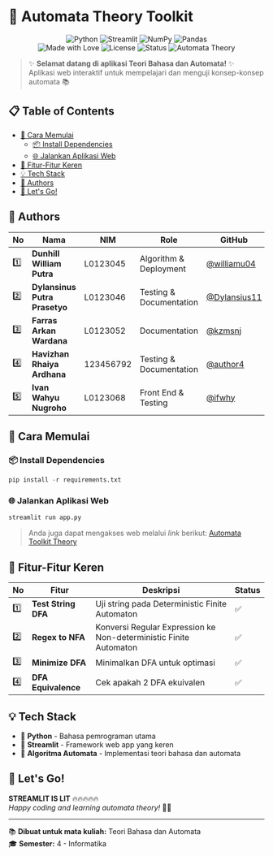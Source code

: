 # 🤖 Automata Theory Toolkit

<div align="center">
  <img src="https://img.shields.io/badge/python-3670A0?style=for-the-badge&logo=python&logoColor=ffdd54" alt="Python">
  <img src="https://img.shields.io/badge/Streamlit-%23FE4B4B.svg?style=for-the-badge&logo=streamlit&logoColor=white" alt="Streamlit">
  <img src="https://img.shields.io/badge/numpy-%23013243.svg?style=for-the-badge&logo=numpy&logoColor=white" alt="NumPy">
  <img src="https://img.shields.io/badge/pandas-%23150458.svg?style=for-the-badge&logo=pandas&logoColor=white" alt="Pandas">
</div>

<div align="center">
  <img src="https://img.shields.io/badge/Made%20with-❤️-red?style=flat-square" alt="Made with Love">
  <img src="https://img.shields.io/badge/license-MIT-blue?style=flat-square" alt="License">
  <img src="https://img.shields.io/badge/Status-Active-brightgreen?style=flat-square" alt="Status">
  <img src="https://img.shields.io/badge/Automata-Theory-purple?style=flat-square" alt="Automata Theory">
</div>

> ✨ **Selamat datang di aplikasi Teori Bahasa dan Automata!** ✨  
> Aplikasi web interaktif untuk mempelajari dan menguji konsep-konsep automata 📚

## 📋 Table of Contents

- [🚀 Cara Memulai](#-cara-memulai)
  - [📦 Install Dependencies](#-install-dependencies)
  - [🌐 Jalankan Aplikasi Web](#-jalankan-aplikasi-web)
- [🎯 Fitur-Fitur Keren](#-fitur-fitur-keren)
- [💡 Tech Stack](#-tech-stack)
- [👥 Authors](#-authors)
- [🎉 Let's Go!](#-lets-go)

## 👥 Authors

| No  | Nama                          | NIM       | Role                    | GitHub                                         | Email                                  |
| --- | ----------------------------- | --------- | ----------------------- | ---------------------------------------------- | -------------------------------------- |
| 1️⃣  | **Dunhill William Putra**     | L0123045  | Algorithm & Deployment  | [@williamu04](https://github.com/williamu04)   | author1@email.com                      |
| 2️⃣  | **Dylansinus Putra Prasetyo** | L0123046  | Testing & Documentation | [@Dylansius11](https://github.com/Dylansius11) | author2@email.com                      |
| 3️⃣  | **Farras Arkan Wardana**      | L0123052  | Documentation           | [@kzmsnj](https://github.com/kzmsnj)           | farrasarkanwardana69@student.uns.ac.id |
| 4️⃣  | **Havizhan Rhaiya Ardhana**   | 123456792 | Testing & Documentation | [@author4](https://github.com/Havizhan)        | havizhanrhaiya@student.uns.ac.id       |
| 5️⃣  | **Ivan Wahyu Nugroho**        | L0123068  | Front End & Testing     | [@ifwhy](https://github.com/ifwhy)             | ifanugrh02@student.uns.ac.id           |

## 🚀 Cara Memulai

### 📦 Install Dependencies

```python
pip install -r requirements.txt
```

### 🌐 Jalankan Aplikasi Web

```sh
streamlit run app.py
```

> Anda juga dapat mengakses web melalui _link_ berikut:
> [Automata Toolkit Theory](https://klmpk2.streamlit.app/)

## 🎯 Fitur-Fitur Keren

| No  | Fitur               | Deskripsi                                                         | Status |
| --- | ------------------- | ----------------------------------------------------------------- | ------ |
| 1️⃣  | **Test String DFA** | Uji string pada Deterministic Finite Automaton                    | ✅     |
| 2️⃣  | **Regex to NFA**    | Konversi Regular Expression ke Non-deterministic Finite Automaton | ✅     |
| 3️⃣  | **Minimize DFA**    | Minimalkan DFA untuk optimasi                                     | ✅     |
| 4️⃣  | **DFA Equivalence** | Cek apakah 2 DFA ekuivalen                                        | ✅     |

## 💡 Tech Stack

- 🐍 **Python** - Bahasa pemrograman utama
- 🎨 **Streamlit** - Framework web app yang keren
- 🧮 **Algoritma Automata** - Implementasi teori bahasa dan automata

## 🎉 Let's Go!

**STREAMLIT IS LIT** 🔥🔥🔥🔥🔥  
_Happy coding and learning automata theory!_ 🚀✨

---

📚 **Dibuat untuk mata kuliah:** Teori Bahasa dan Automata  
🎓 **Semester:** 4 - Informatika
